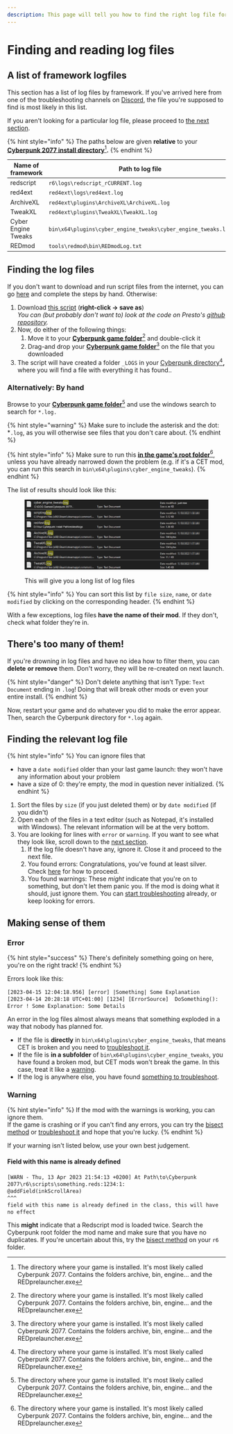 ```yaml
---
description: This page will tell you how to find the right log file for your problem.
---
```


# Finding and reading log files

## A list of framework logfiles

This section has a list of log files by framework. If you've arrived here from one of the troubleshooting channels on [Discord](https://discord.gg/redmodding), the file you're supposed to find is most likely in this list.

If you aren't looking for a particular log file, please proceed to [the next section](finding-and-reading-log-files.md#finding-the-log-files).

{% hint style="info" %}
The paths below are given **relative** to your [**Cyberpunk 2077 install directory**](#user-content-fn-1)[^1]**.**
{% endhint %}

<table><thead><tr><th width="294">Name of framework</th><th>Path to log file</th></tr></thead><tbody><tr><td>redscript</td><td><code>r6\logs\redscript_rCURRENT.log</code></td></tr><tr><td>red4ext</td><td><code>red4ext\logs\red4ext.log</code></td></tr><tr><td>ArchiveXL</td><td><code>red4ext\plugins\ArchiveXL\ArchiveXL.log</code></td></tr><tr><td>TweakXL</td><td><code>red4ext\plugins\TweakXL\TweakXL.log</code></td></tr><tr><td>Cyber Engine Tweaks</td><td><code>bin\x64\plugins\cyber_engine_tweaks\cyber_engine_tweaks.log</code></td></tr><tr><td>REDmod</td><td><code>tools\redmod\bin\REDmodLog.txt</code></td></tr></tbody></table>



## Finding the log files

If you don't want to download and run script files from the internet, you can go [here](finding-and-reading-log-files.md#alternatively-by-hand) and complete the steps by hand. Otherwise:

1. Download [this script](https://raw.githubusercontent.com/DoctorPresto/Cyberpunk-Helper-Scripts/main/FindAllErrors.bat) (**right-click -> save as**)\
   _You can (but probably don't want to) look at the code on Presto's_ [_github repository_](https://github.com/DoctorPresto/Cyberpunk-Helper-Scripts/blob/main/FindAllErrors.bat)_._
2. Now, do either of the following things:&#x20;
   1. Move it to your [**Cyberpunk game folder**](#user-content-fn-2)[^2] and double-click it
   2. Drag-and drop your [**Cyberpunk game folder**](#user-content-fn-3)[^3] on the file that you downloaded
3. The script will have created a folder `_LOGS` in your [Cyberpunk directory](#user-content-fn-4)[^4]**,** where you will find a file with everything it has found..

### Alternatively: By hand

Browse to your [**Cyberpunk game folder**](#user-content-fn-5)[^5] and use the windows search to search for `*.log.`

{% hint style="warning" %}
Make sure to include the asterisk and the dot: \*`.log`, as you will otherwise see files that you don't care about.
{% endhint %}

{% hint style="info" %}
Make sure to run this [**in the game's root folder**](#user-content-fn-6)[^6], unless you have already narrowed down the problem (e.g. if it's a CET mod, you can run this search in `bin\x64\plugins\cyber_engine_tweaks`).
{% endhint %}

The list of results should look like this:

<figure><img src="../../.gitbook/assets/userguide_logs.png" alt=""><figcaption><p>This will give you a long list of log files</p></figcaption></figure>

{% hint style="info" %}
You can sort this list by `file size`, `name`, or `date modified` by clicking on the corresponding header.
{% endhint %}

With a few exceptions, log files **have the name of their mod**. If they don't, check what folder they're in.

## There's too many of them!

If you're drowning in log files and have no idea how to filter them, you can **delete** **or remove** them. Don't worry, they will be re-created on next launch.

{% hint style="danger" %}
Don't delete anything that isn't Type: `Text Document` ending in `.log`! Doing that will break other mods or even your entire install.
{% endhint %}

Now, restart your game and do whatever you did to make the error appear. Then, search the Cyberpunk directory for `*.log` again.

## Finding the relevant log file

{% hint style="info" %}
You can ignore files that&#x20;

* have a `date modified` older than your last game launch: they won't have any information about your problem
* have a size of 0: they're empty, the mod in question never initialized.
{% endhint %}

1. Sort the files by `size` (if you just deleted them) or by `date modified` (if you didn't)
2. Open each of the files in a text editor (such as Notepad, it's installed with Windows). The relevant information will be at the very bottom.
3. You are looking for lines with `error` or `warning`. If you want to see what they look like, scroll down to the [next section](finding-and-reading-log-files.md#making-sense-of-them).
   1. If the log file doesn't have any, ignore it. Close it and proceed to the next file.
   2. You found errors: Congratulations, you've  found at least silver. Check [here](finding-and-reading-log-files.md#error) for how to proceed.
   3. You found warnings: These _might_ indicate that you're on to something, but don't let them panic you. If the mod is doing what it should, just ignore them. You can [start troubleshooting](finding-and-reading-log-files.md#warning) already, or keep looking for errors.

## Making sense of them

### Error

{% hint style="success" %}
There's definitely something going on here, you're on the right track!
{% endhint %}

Errors look like this:

```
[2023-04-15 12:04:18.956] [error] |Something| Some Explanation
[2023-04-14 20:28:18 UTC+01:00] [1234] [ErrorSource]  DoSomething(): Error ! Some Explanation: Some Details
```

An error in the log files almost always means that something exploded in a way that nobody has planned for.&#x20;

* If the file is **directly** in `bin\x64\plugins\cyber_engine_tweaks`, that means CET is broken and you need to [troubleshoot it](./#dealing-with-a-broken-mod).&#x20;
* If the file is **in a subfolder** of `bin\x64\plugins\cyber_engine_tweaks`, you have found a broken mod, but CET mods won't break the game. In this case, treat it like a [warning](finding-and-reading-log-files.md#warning).
* If the log is anywhere else, you have found [something to troubleshoot](./#dealing-with-a-broken-mod).

### Warning

{% hint style="info" %}
If the mod with the warnings is working, you can ignore them.\
If the game is crashing or if you can't find any errors, you can try the [bisect method](./#finding-the-broken-mod-bisecting) or [troubleshoot it](./#dealing-with-a-broken-mod) and hope that you're lucky.
{% endhint %}

If your warning isn't listed below, use your own best judgement.

#### Field with this name is already defined

```
[WARN - Thu, 13 Apr 2023 21:54:13 +0200] At Path\to\Cyberpunk 2077\r6\scripts\something.reds:1234:1:
@addField(inkScrollArea)
^^^
field with this name is already defined in the class, this will have no effect
```

This **might** indicate that a Redscript mod is loaded twice. Search the Cyberpunk root folder the mod name and make sure that you have no duplicates. If you're uncertain about this, try the [bisect method](./#finding-the-broken-mod-bisecting) on your `r6` folder.

[^1]: The directory where your game is installed. It's most likely called Cyberpunk 2077. Contains the folders archive, bin, engine… and the REDprelauncher.exe

[^2]: The directory where your game is installed. It's most likely called Cyberpunk 2077. Contains the folders archive, bin, engine… and the REDprelauncher.exe

[^3]: The directory where your game is installed. It's most likely called Cyberpunk 2077. Contains the folders archive, bin, engine… and the REDprelauncher.exe

[^4]: The directory where your game is installed. It's most likely called Cyberpunk 2077. Contains the folders archive, bin, engine… and the REDprelauncher.exe

[^5]: The directory where your game is installed. It's most likely called Cyberpunk 2077. Contains the folders archive, bin, engine… and the REDprelauncher.exe

[^6]: The directory where your game is installed. It's most likely called Cyberpunk 2077. Contains the folders archive, bin, engine… and the REDprelauncher.exe
